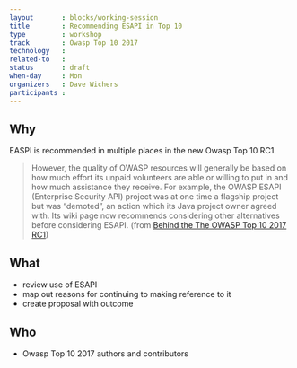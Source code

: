 ```yaml
---
layout       : blocks/working-session
title        : Recommending ESAPI in Top 10
type         : workshop
track        : Owasp Top 10 2017
technology   :
related-to   :
status       : draft
when-day     : Mon
organizers   : Dave Wichers
participants :
---
```


## Why

EASPI is recommended in multiple places in the new Owasp Top 10 RC1.

> However, the quality of OWASP resources will generally be based on how much effort its unpaid volunteers are able or willing to put in and how much assistance they receive. For example, the OWASP ESAPI (Enterprise Security API) project was at one time a flagship project but was “demoted”, an action which its Java project owner agreed with. Its wiki page now recommends considering other alternatives before considering ESAPI.
(from [Behind the The OWASP Top 10 2017 RC1](https://medium.com/@JoshCGrossman/behind-the-the-owasp-top-10-2017-rc1-df43236f79ff))

## What

 - review use of ESAPI
 - map out reasons for continuing to making reference to it
 - create proposal with outcome

## Who

 - Owasp Top 10 2017 authors and contributors